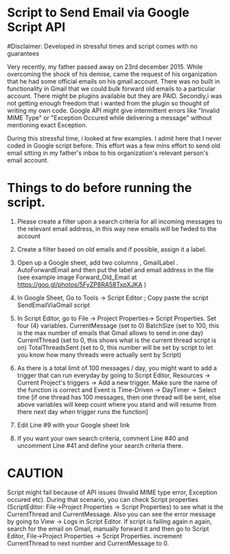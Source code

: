 # Script to Send Email via Google Script API 
#Disclaimer: 
Developed in stressful times and script comes with no guarantees

Very recently, my father passed away on 23rd december 2015. While overcoming the shock of his demise, came the request of his organization that he had some official emails on his gmail account. There was no built in functionality in Gmail that we could bulk forward old emails to a particular account. There might be plugins available but they are PAID. Secondly,i was not getting enough freedom that i wanted from the plugin so thought of writing my own code. Google API might give intermittent errors like "Invalid MIME Type" or "Exception Occured while delivering a message" without mentioning exact Exception.

During this stressful time, i looked at few examples. I admit here that I never coded in Google script before. This effort was a few mins effort to send old email sitting in my father's inbox to his organization's relevant person's email account.

# Things to do before running the script.

1. Please create a filter upon a search criteria for all incoming messages to the relevant email address, in this way new emails will be fwded to the account
2. Create a filter based on old emails and if possible, assign it a label.
3. Open up a Google sheet, add two columns , GmailLabel . AutoForwardEmail  and then put the label and email address in the file (see example image Forward_Old_Email at https://goo.gl/photos/5FyZP8RA58TxpXJKA ) 
4. In Google Sheet, Go to Tools -> Script Editor  ; Copy paste the script SendEmailViaGmail script 
5. In Script Editor, go to File -> Project Properties-> Script Properties. Set four (4) variables. 
CurrentMessage (set to 0) 
BatchSize (set to 100, this is the max number of emails that Gmail allows to send in one day) 
CurrentThread (set to 0, this shows what is the current thread script is on) 
TotalThreadsSent (set to 0, this number will be set by script to let you know how many threads were actually sent by Script)
6. As there is a total limit of 100 messages / day, you might want to add a trigger that can run everyday by going to Script Editor, Resources -> Current Project's triggers -> Add a new trigger. Make sure the name of the function is correct and Event is Time-Driven -> DayTimer -> Select time 
 [if one thread has 100 messages, then one thread will be sent, else above variables will keep count where you stand and will resume from there next day when trigger runs the function]

7. Edit Line #9 with your Google sheet link
8. If you want your own search criteria, comment Line #40 and uncomment Line #41 and define your search criteria there.


# CAUTION
Script might fail because of API issues (Invalid MIME type error, Exception occured etc). During that scenario, you can check Script properties (ScriptEditor: File->Project Properties -> Script Properties) to see what is the CurrentThread and CurrentMessage. Also you can see the error message by going to View -> Logs in Script Editor. If script is failing again n again, search for the email on Gmail, manually forward it and then go to Script Editor, File->Project Properties -> Script Properties.  increment CurrentThread to next number and CurrentMessage to 0. 
